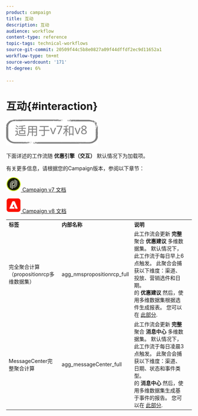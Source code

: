 ```yaml
---
product: campaign
title: 互动
description: 互动
audience: workflow
content-type: reference
topic-tags: technical-workflows
source-git-commit: 20509f44c5b8e0827a09f44dffdf2ec9d11652a1
workflow-type: tm+mt
source-wordcount: '171'
ht-degree: 6%

---
```



# 互动{#interaction}

![](../../assets/common.svg)

下面详述的工作流随 **优惠引擎（交互）** 默认情况下为加载项。

有关更多信息，请根据您的Campaign版本，参阅以下章节：

![](assets/do-not-localize/v7.jpeg)[  Campaign v7 文档](../../interaction/using/interaction-and-offer-management.md)

![](assets/do-not-localize/v8.png)[  Campaign v8 文档](https://experienceleague.adobe.com/docs/campaign/campaign-v8/send/interaction/interaction.html)


<table> 
 <tbody> 
  <tr> 
   <td> <strong>标签</strong><br /> </td> 
   <td> <strong>内部名称</strong><br /> </td> 
   <td> <strong>说明</strong><br /> </td> 
  </tr> 
  <tr> 
   <td> <span class="uicontrol">完全聚合计算（propositionrcp多维数据集）</span> <br /> </td> 
   <td> <span class="uicontrol">agg_nmspropositionrcp_full</span> <br /> </td> 
   <td> 此工作流会更新 <strong>完整</strong> 聚合 <strong>优惠建议</strong> 多维数据集。 默认情况下，此工作流于每日早上6点触发。 此聚合会捕获以下维度：渠道、投放、营销选件和日期。<br /> 的 <strong>优惠建议</strong> 然后，使用多维数据集根据选件生成报表。 您可以在 <a href="../../reporting/using/about-cubes.md">此部分</a>.<br /> </td> 
  </tr> 
   <tr> 
   <td> <span class="uicontrol">MessageCenter完整聚合计算</span> <br /> </td> 
   <td> <span class="uicontrol">agg_messageCenter_full</span> <br /> </td> 
   <td> 此工作流会更新 <strong>完整</strong> 聚合 <strong>消息中心</strong> 多维数据集。 默认情况下，此工作流于每日凌晨3点触发。 此聚合会捕获以下维度：渠道、日期、状态和事件类型。<br /> 的 <strong>消息中心</strong> 然后，使用多维数据集生成基于事件的报告。 您可以在 <a href="../../reporting/using/about-cubes.md">此部分</a>.<br /> </td> 
   <td> <br /> </td> 
  </tr> 
 </tbody> 
</table>

